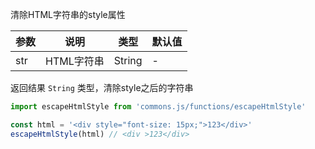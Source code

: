 清除HTML字符串的style属性

| 参数 | 说明 | 类型 | 默认值 |
| --- | --- | --- | --- |
| str | HTML字符串 | String | - |

返回结果 `String` 类型，清除style之后的字符串

```js
import escapeHtmlStyle from 'commons.js/functions/escapeHtmlStyle'

const html = '<div style="font-size: 15px;">123</div>'
escapeHtmlStyle(html) // <div >123</div>
```